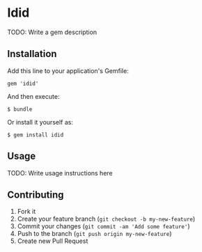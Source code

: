 # Idid

TODO: Write a gem description

## Installation

Add this line to your application's Gemfile:

    gem 'idid'

And then execute:

    $ bundle

Or install it yourself as:

    $ gem install idid

## Usage

TODO: Write usage instructions here

## Contributing

1. Fork it
2. Create your feature branch (`git checkout -b my-new-feature`)
3. Commit your changes (`git commit -am 'Add some feature'`)
4. Push to the branch (`git push origin my-new-feature`)
5. Create new Pull Request
